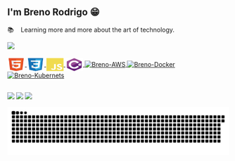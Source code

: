 <h2>I'm Breno Rodrigo 😁</h2>

<p>📚&nbsp;&nbsp;&nbsp;&nbsp;Learning more and more about the art of technology.</p>

<div>
  <a href="https://github.com/BRodrigo">
  <img height="150" src="https://github-readme-stats.vercel.app/api/top-langs/?username=BRodrigo&layout=compact&langs_count=7&theme=radical"/>
</div>
<div style="display: inline_block"><br>
  <img align="center" alt="Breno-HTML" height="30" width="40" src="https://raw.githubusercontent.com/devicons/devicon/master/icons/html5/html5-original.svg">
  <img align="center" alt="Breno-CSS" height="30" width="40" src="https://raw.githubusercontent.com/devicons/devicon/master/icons/css3/css3-original.svg">
  <img align="center" alt="Breno-Js" height="30" width="40" src="https://raw.githubusercontent.com/devicons/devicon/master/icons/javascript/javascript-plain.svg">
  <img align="center" alt="Breno-Csharp" height="30" width="40" src="https://raw.githubusercontent.com/devicons/devicon/master/icons/csharp/csharp-original.svg">
  <img align="center" alt="Breno-AWS" height="50" width="60" src="https://devicon-website.vercel.app/api/amazonwebservices/original.svg">
  <img align="center" alt="Breno-Docker" height="50" width="60" src="https://devicon-website.vercel.app/api/docker/original.svg">
  <img align="center" alt="Breno-Kubernets" height="50" width="60" src="https://devicon-website.vercel.app/api/kubernetes/plain-wordmark.svg">
</div>
  
##

<div>
  <a href="https://www.linkedin.com/in/breno-rodrigo-62960521/" target="_blank"><img src="https://img.shields.io/badge/-LinkedIn-%230077B5?style=for-the-badge&logo=linkedin&logoColor=white" target="_blank"></a> 
  <a href = "mailto:b.rodrigo.ti@gmail.com"><img src="https://img.shields.io/badge/-Gmail-%23333?style=for-the-badge&logo=gmail&logoColor=white" target="_blank"></a>
  <a href="https://instagram.com/b.rodrigo.caetano" target="_blank"><img src="https://img.shields.io/badge/-Instagram-%23E4405F?style=for-the-badge&logo=instagram&logoColor=white" target="_blank"></a>
  
 
![Snake animation](https://github.com/BRodrigo/BRodrigo/blob/output/github-contribution-grid-snake.svg) 
</div>
